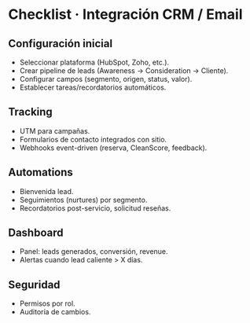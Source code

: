 # Checklist · Integración CRM / Email

## Configuración inicial

- Seleccionar plataforma (HubSpot, Zoho, etc.).
- Crear pipeline de leads (Awareness → Consideration → Cliente).
- Configurar campos (segmento, origen, status, valor).
- Establecer tareas/recordatorios automáticos.

## Tracking

- UTM para campañas.
- Formularios de contacto integrados con sitio.
- Webhooks event-driven (reserva, CleanScore, feedback).

## Automations

- Bienvenida lead.
- Seguimientos (nurtures) por segmento.
- Recordatorios post-servicio, solicitud reseñas.

## Dashboard

- Panel: leads generados, conversión, revenue.
- Alertas cuando lead caliente > X días.

## Seguridad

- Permisos por rol.
- Auditoría de cambios.
